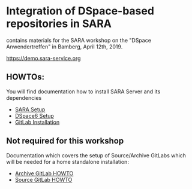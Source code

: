 # Integration of DSpace-based repositories in SARA

contains materials for the SARA workshop on the "DSpace Anwendertreffen" in Bamberg, April 12th, 2019.

https://demo.sara-service.org

## HOWTOs:

You will find documentation how to install SARA Server and its dependencies

* [SARA Setup](https://github.com/sara-service/workshop/SARA-HOWTO.md)
* [DSpace6 Setup](https://github.com/sara-service/workshop/DSpace4SARA-HOWTO.md)
* [GitLab Installation](https://github.com/sara-service/workshop/Gitlab-HOWTO.md)

## Not required for this workshop
Documentation which covers the setup of Source/Archive GitLabs which will be needed for a home standalone installation:
* [Archive GitLab HOWTO](https://git.uni-konstanz.de/sara/SARA-server/blob/master/docs/git-archive.md)
* [Source GitLab HOWTO](https://git.uni-konstanz.de/sara/SARA-server/blob/master/docs/git-repo.md)
